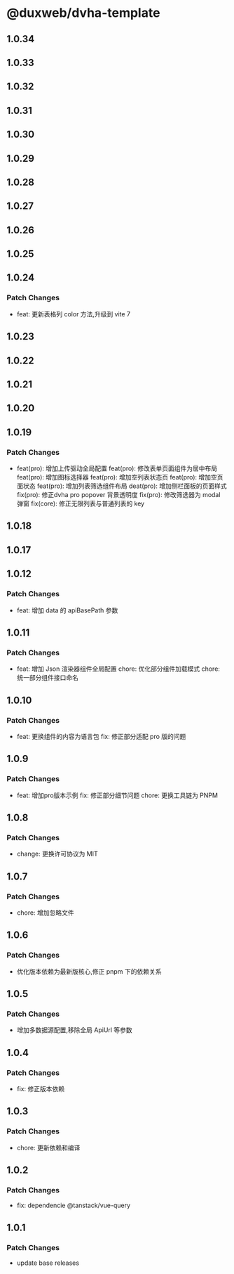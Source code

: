 # @duxweb/dvha-template

## 1.0.34

## 1.0.33

## 1.0.32

## 1.0.31

## 1.0.30

## 1.0.29

## 1.0.28

## 1.0.27

## 1.0.26

## 1.0.25

## 1.0.24

### Patch Changes

- feat: 更新表格列 color 方法,升级到 vite 7

## 1.0.23

## 1.0.22

## 1.0.21

## 1.0.20

## 1.0.19

### Patch Changes

- feat(pro): 增加上传驱动全局配置
  feat(pro): 修改表单页面组件为居中布局
  feat(pro): 增加图标选择器
  feat(pro): 增加空列表状态页
  feat(pro): 增加空页面状态
  feat(pro): 增加列表筛选组件布局
  deat(pro): 增加侧栏面板的页面样式
  fix(pro): 修正dvha pro popover 背景透明度
  fix(pro): 修改筛选器为 modal 弹窗
  fix(core): 修正无限列表与普通列表的 key

## 1.0.18

## 1.0.17

## 1.0.12

### Patch Changes

- feat: 增加 data 的 apiBasePath 参数

## 1.0.11

### Patch Changes

- feat: 增加 Json 渲染器组件全局配置
  chore: 优化部分组件加载模式
  chore: 统一部分组件接口命名

## 1.0.10

### Patch Changes

- feat: 更换组件的内容为语言包
  fix: 修正部分适配 pro 版的问题

## 1.0.9

### Patch Changes

- feat: 增加pro版本示例
  fix: 修正部分细节问题
  chore: 更换工具链为 PNPM

## 1.0.8

### Patch Changes

- change: 更换许可协议为 MIT

## 1.0.7

### Patch Changes

- chore: 增加忽略文件

## 1.0.6

### Patch Changes

- 优化版本依赖为最新版核心,修正 pnpm 下的依赖关系

## 1.0.5

### Patch Changes

- 增加多数据源配置,移除全局 ApiUrl 等参数

## 1.0.4

### Patch Changes

- fix: 修正版本依赖

## 1.0.3

### Patch Changes

- chore: 更新依赖和编译

## 1.0.2

### Patch Changes

- fix: dependencie @tanstack/vue-query

## 1.0.1

### Patch Changes

- update base releases

